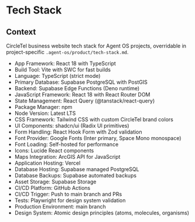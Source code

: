 # Tech Stack

## Context

CircleTel business website tech stack for Agent OS projects, overridable in project-specific `.agent-os/product/tech-stack.md`.

- App Framework: React 18 with TypeScript
- Build Tool: Vite with SWC for fast builds
- Language: TypeScript (strict mode)
- Primary Database: Supabase PostgreSQL with PostGIS
- Backend: Supabase Edge Functions (Deno runtime)
- JavaScript Framework: React 18 with React Router DOM
- State Management: React Query (@tanstack/react-query)
- Package Manager: npm
- Node Version: Latest LTS
- CSS Framework: Tailwind CSS with custom CircleTel brand colors
- UI Components: shadcn/ui (Radix UI primitives)
- Form Handling: React Hook Form with Zod validation
- Font Provider: Google Fonts (Inter primary, Space Mono monospace)
- Font Loading: Self-hosted for performance
- Icons: Lucide React components
- Maps Integration: ArcGIS API for JavaScript
- Application Hosting: Vercel
- Database Hosting: Supabase managed PostgreSQL
- Database Backups: Supabase automated backups
- Asset Storage: Supabase Storage
- CI/CD Platform: GitHub Actions
- CI/CD Trigger: Push to main branch and PRs
- Tests: Playwright for design system validation
- Production Environment: main branch
- Design System: Atomic design principles (atoms, molecules, organisms)
